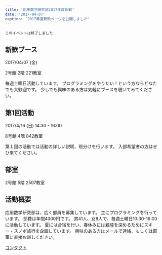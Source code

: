 ```yaml
---
title: '応用数学研究部2017年度新歓'
date: '2017-04-07'
caption: '2017年度新歓ページを公開しました'
---
```


```warning
このイベントは終了しました
```

## 新歓ブース

2017/04/07 (金)

2号館 2階 221教室

毎週土曜日活動しています。
プログラミングをやりたい！という方ならどなたでも大歓迎です。
少しでも興味のある方は気軽にブースを覗いてみてください。

## 第1回活動

2017/4/16 (日) 14:30 - 16:00

8号館 4階 842教室

第１回の活動では活動の詳しい説明、班分けを行います。
入部希望者の方はぜひ来てください。

## 部室

2号館 5階 2507教室

## 活動概要

応用数学研究部は、広く部員を募集しています。
主にプログラミングを行っています。
部費は年間4000円です。
男41人、女8人で、毎週土曜日10:30-16:00に活動しています。
夏には合宿を行い、春休みには親睦を深めるためにスキー・スノボ旅行を企画しています。
興味のある方はメールで連絡、もしくは部室に直接お越しください。

[コンタクト](/contact)
